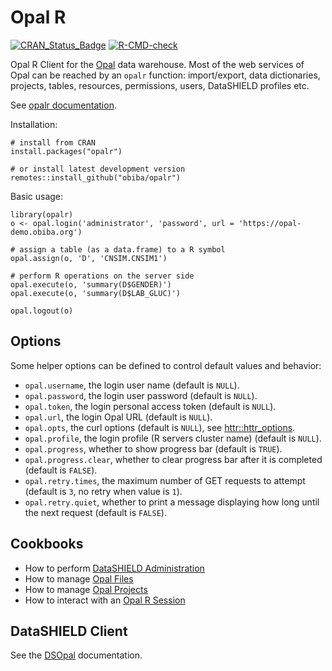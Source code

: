 # Opal R

[![CRAN_Status_Badge](http://www.r-pkg.org/badges/version/opalr)](https://cran.r-project.org/package=opalr)
[![R-CMD-check](https://github.com/obiba/opalr/actions/workflows/ci.yml/badge.svg)](https://github.com/obiba/opalr/actions/workflows/ci.yml)

Opal R Client for the [Opal](https://www.obiba.org/pages/products/opal/) data warehouse. Most of the web services
of Opal can be reached by an `opalr` function: import/export, data dictionaries, projects, tables, resources, 
permissions, users, DataSHIELD profiles etc.

See [opalr documentation](https://www.obiba.org/opalr/).

Installation:

```
# install from CRAN
install.packages("opalr")

# or install latest development version
remotes::install_github("obiba/opalr")
```

Basic usage:

```
library(opalr)
o <- opal.login('administrator', 'password', url = 'https://opal-demo.obiba.org')

# assign a table (as a data.frame) to a R symbol
opal.assign(o, 'D', 'CNSIM.CNSIM1')

# perform R operations on the server side
opal.execute(o, 'summary(D$GENDER)')
opal.execute(o, 'summary(D$LAB_GLUC)')

opal.logout(o)
```

##  Options

Some helper options can be defined to control default values and behavior:

* `opal.username`, the login user name (default is `NULL`).
* `opal.password`, the login user password (default is `NULL`).
* `opal.token`, the login personal access token (default is `NULL`).
* `opal.url`, the login Opal URL (default is `NULL`).
* `opal.opts`, the curl options (default is `NULL`), see [httr::httr_options](https://httr.r-lib.org/reference/httr_options.html).
* `opal.profile`, the login profile (R servers cluster name) (default is `NULL`).
* `opal.progress`, whether to show progress bar (default is `TRUE`).
* `opal.progress.clear`, whether to clear progress bar after it is completed (default is `FALSE`).
* `opal.retry.times`, the maximum number of GET requests to attempt (default is `3`, no retry when value is `1`).
* `opal.retry.quiet`, whether to print a message displaying how long until the next request (default is `FALSE`).

## Cookbooks

* How to perform [DataSHIELD Administration](https://www.obiba.org/opalr/articles/datashield-admin.html)
* How to manage [Opal Files](https://www.obiba.org/opalr/articles/opal-files.html)
* How to manage [Opal Projects](https://www.obiba.org/opalr/articles/opal-projects.html)
* How to interact with an [Opal R Session](https://www.obiba.org/opalr/articles/opal-rsession.html)

## DataSHIELD Client

See the [DSOpal](https://datashield.github.io/DSOpal/) documentation.
